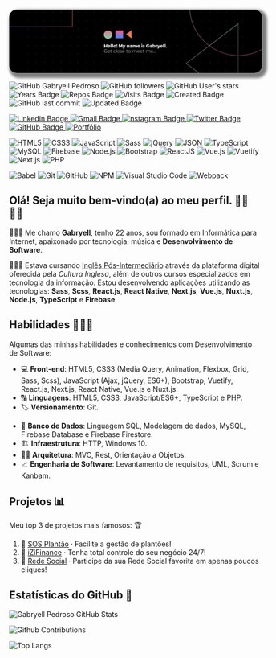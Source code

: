 <!-- Cover -->
<p align="center">
	<img 
		alt="cover" 
		loading="lazy"
		src="./assets/cover.jpg" 
		style="border-radius: 15px; box-shadow: 5px 5px 5px 5px rgba(0,0,0,.5);" 
		title="Gabryell" 
	>
</p>

<!-- Info repo -->
<p align="left">
	<img alt="GitHub Gabryell Pedroso" src="https://img.shields.io/badge/GitHub-theSpiderDev-6ad600?style=plastic&color=6ad600" title="GitHub Gabryell Pedroso" />
	<img alt="GitHub followers" src="https://img.shields.io/github/followers/theSpiderDev?style=plastic&color=6ad600" title="GitHub followers" />
	<img alt="GitHub User's stars" src="https://img.shields.io/github/stars/theSpiderDev?style=plastic&color=6ad600" title="GitHub User's stars" />
	<img alt="Years Badge" src="https://badges.pufler.dev/years/theSpiderDev?style=plastic&color=6ad600" title="Years Badge" />
	<img alt="Repos Badge" src="https://badges.pufler.dev/repos/theSpiderDev?style=plastic&color=6ad600" title="Repos Badge" />
	<img alt="Visits Badge" src="https://badges.pufler.dev/visits/theSpiderDev/theSpiderDev?style=plastic&color=6ad600" title="Visits Badge" />
	<img alt="Created Badge" src="https://badges.pufler.dev/created/theSpiderDev/theSpiderDev?style=plastic&color=6ad600" title="Created Badge" />
	<img alt="GitHub last commit" src="https://img.shields.io/github/last-commit/theSpiderDev/theSpiderDev?style=plastic&color=6ad600" title="GitHub last commit" />
	<img alt="Updated Badge" src="https://badges.pufler.dev/updated/theSpiderDev/theSpiderDev?style=plastic&color=6ad600" title="Updated Badge" />
</p>

<!-- Social Networks -->
<p align="left">
	<a href="https://www.linkedin.com/in/gabryellpedroso/" target="_blank">
    <img alt="Linkedin Badge" src="https://img.shields.io/badge/-Gabryell%20Pedroso-blue?&style=plastic&logo=Linkedin&logoColor=white" title="Linkedin Badge" />
  </a>
	<a href="mailto:gabryellcorrea.dev@gmail.com" target="_blank">
    <img alt="Gmail Badge" src="https://img.shields.io/badge/-gabryellcorrea.dev-c14438?&style=plastic&logo=Gmail&logoColor=white" title="Gmail Badge" />
  </a>
<!-- 	<a href="https://www.facebook.com/gabryellpedroso" target="_blank">
    <img alt="Facebook Badge" src="https://img.shields.io/badge/-Gabryell%20Pedroso-blue?&style=plastic&logo=Facebook&logoColor=white&link=https://www.facebook.com/profile.php?id=100004317732004" title="Facebook Badge" />
  </a> -->
<!-- 	<a href="https://api.whatsapp.com/send?phone=+5513996922826&text=Olá,+vi+seu+GitHub&source=&data=&app_absent=" target="_blank">
    <img alt="Whatsapp Badge" src="https://img.shields.io/badge/-Gabryell%20Pedroso-4fc65a?&style=plastic&logo=Whatsapp&logoColor=white" title="Whatsapp Badge" />
  </a> -->
	<a href="https://www.instagram.com/theSpiderDev/" target="_blank">
    <img alt="nstagram Badge" src="https://img.shields.io/badge/-theSpiderDev-ec544c?&style=plastic&logo=Instagram&logoColor=white" title="Instagram Badge" />
  </a>
	<a href="https://twitter.com/gabryellpedroso" target="_blank">
    <img alt="Twitter Badge" src="https://img.shields.io/badge/-gabryellpedroso-fff?fff&style=plastic&logo=twitter" title="Twitter Badge" />
  </a>
<!-- 	<a href="https://medium.com/@owltechnology" target="_blank">
    <img alt="Medium Badge" src="https://img.shields.io/badge/-@owltechnology-fff?fff&style=plastic&logo=medium&logoColor=black" title="Medium Badge" />
  </a> -->
	<a href="https://github.com/theSpiderDev" target="_blank">
    <img alt="GitHub Badge" src="https://img.shields.io/badge/-theSpiderDev-fff?fff&style=plastic&logo=github&logoColor=black" title="GitHub Badge" />
  </a>
	<a href="https://theSpiderDev.github.io/portfolio" target="_blank">
    <img alt="Portfólio" src="https://img.shields.io/badge/theSpiderDev-Portf%C3%B3lio-success?style=plastic&color=6ad600" title="Portfólio" />
  </a>
</p>

<!-- Languages, libs and frameworks -->
<p align="left">
	<img alt="HTML5" src="https://img.shields.io/badge/-HTML-fff?style=plastic&logo=HTML5" title="HTML5" />
	<img alt="CSS3" src="https://img.shields.io/badge/-CSS-fff?style=plastic&logo=CSS3&logoColor=1572B6" title="CSS3" />
	<img alt="JavaScript" src="https://img.shields.io/badge/-JavaScript-fff?fff&style=plastic&logo=javascript&logoColor=f7ab00" title="JavaScript" />
	<img alt="Sass" src="https://img.shields.io/badge/-Sass-ffffff?style=plastic&logo=sass" title="Sass" />
	<img alt="jQuery" src="https://img.shields.io/badge/-jQuery-fff?style=plastic&logo=jquery&logoColor=4878a0" title="jQuery" />
	<img alt="JSON" src="https://img.shields.io/badge/-JSON-fff?style=plastic&logo=json&logoColor=1a1a1a" title="JSON" />
	<img alt="TypeScript" src="https://img.shields.io/badge/-TypeScript-fff?style=plastic&logo=typescript" title="TypeScript" />
	<img alt="MySQL" src="https://img.shields.io/badge/-MySQL-fff?style=plastic&logoColor=00758f&logo=mysql" title="MySQL" />
	<img alt="Firebase" src="https://img.shields.io/badge/-Firebase-fff?style=plastic&logoColor=ffcb2b&logo=firebase" title="Firebase" />
  <img alt="Node.js" src="https://img.shields.io/badge/-Node.js-fff?style=plastic&logoColor=fff&logo=node.js&logoColor=5B9856" title="Node.js" />
	<img alt="Bootstrap" src="https://img.shields.io/badge/-Bootstrap-fff?style=plastic&logo=bootstrap&logoColor=563D7C" title="Bootstrap" />
	<img alt="ReactJS" src="https://img.shields.io/badge/-React-fff?style=plastic&logo=react&logoColor=18BCEE" title="React.js" />
	<img alt="Vue.js" src="https://img.shields.io/badge/-Vue.js-fff?style=plastic&logo=vue.js" title="Vue.js" />
  <img alt="Vuetify" src="https://img.shields.io/badge/-Vuetify-fff?style=plastic&logoColor=1697f6&logo=vuetify" title="Vuetify" />
  <img alt="Next.js" src="https://img.shields.io/badge/-Next.js-fff?style=plastic&logoColor=000&logo=next.js" title="Next.js" />
  <img alt="PHP" src="https://img.shields.io/badge/-PHP-fff?style=plastic&logoColor=7377ad&logo=php" title="PHP" />
</p>

<!-- Tools Front-end -->
<p align="left">
	<img alt="Babel" src="https://img.shields.io/badge/-Babel-fff?style=plastic&logo=babel" title="Babel" />
	<img alt="Git" src="https://img.shields.io/badge/-Git-fff?style=plastic&logo=git" title="Git" />
	<img alt="GitHub" src="https://img.shields.io/badge/-GitHub-fff?style=plastic&logo=github&logoColor=333333" title="GitHub" />
	<img alt="NPM" src="https://img.shields.io/badge/-NPM-fff?style=plastic&logo=npm" title="NPM" />
	<img alt="Visual Studio Code" src="https://img.shields.io/badge/-Visual%20Studio%20Code-fff?style=plastic&logo=visual-studio-code&logoColor=007ACC" title="Visual Studio Code" />
	<img alt="Webpack" src="https://img.shields.io/badge/-Webpack-fff?style=plastic&logo=webpack&logoColor=1b74ba" title="Webpack" />
</p>

## Olá! Seja muito bem-vindo(a) ao meu perfil. &#128075;&#127995;&#128079;&#127995;

👨🏻‍💻 Me chamo **Gabryell**, tenho 22 anos, sou formado em Informática para Internet, apaixonado por tecnologia, música e **Desenvolvimento de Software**.

👨🏻‍🎓 Estava cursando [Inglês Pós-Intermediário](http://culturainglesaaraxa.com.br/curso/link/14/pos-intermediario-upper-intermediate) através da plataforma digital oferecida pela *Cultura Inglesa*, além de outros cursos especializados em tecnologia da informação. Estou desenvolvendo aplicações utilizando as tecnologias: **Sass**, **Scss**, **React.js**, **React Native**, **Next.js**, **Vue.js**, **Nuxt.js**, **Node.js**, **TypeScript** e **Firebase**.

## Habilidades 👨🏻‍💻

<!-- Skills -->
Algumas das minhas habilidades e conhecimentos com Desenvolvimento de Software:
- 💻 **Front-end**: HTML5, CSS3 (Media Query, Animation, Flexbox, Grid, Sass, Scss), JavaScript (Ajax, jQuery, ES6+), Bootstrap, Vuetify, React.js, Next.js, React Native, Vue.js e Nuxt.js.
- 🔠 **Linguagens**: HTML5, CSS3, JavaScript/ES6+, TypeScript e PHP.
- 🏷️ **Versionamento**: Git.
<!-- - 🧪 **Testes e automatização**: NPM, Jest, Gulp. -->
- 🎲 **Banco de Dados**: Linguagem SQL, Modelagem de dados, MySQL, Firebase Database e Firebase Firestore.
- 🏗️ **Infraestrutura**: HTTP, Windows 10.
- 👷🏻 **Arquitetura**: MVC, Rest, Orientação a Objetos.
- 📈 **Engenharia de Software**: Levantamento de requisitos, UML, Scrum e Kanbam.

<!-- Projects -->
## Projetos 📊

Meu top 3 de projetos mais famosos: 🏆
1. 🥇 [SOS Plantão](https://sosplantao.com/) · Facilite a gestão de plantões!
2. 🥈 [iZiFinance](https://izifinance.com/) · Tenha total controle do seu negócio 24/7!
3. 🥉 [Rede Social](https://rede.social) · Participe da sua Rede Social favorita em apenas poucos cliques!

<!-- GitHub Stats -->
## Estatísticas do GitHub &#129302;
<p align="left">
	<img alt="Gabryell Pedroso GitHub Stats" src="https://github-readme-stats.vercel.app/api?username=theSpiderDev&theme=chartreuse-dark&show_icons=true&hide_border=true" title="Gabryell Pedroso GitHub Stats" />
</p>

<p align="left">
	<img alt="Github Contributions" src="https://github-readme-streak-stats.herokuapp.com/?user=theSpiderDev&theme=chartreuse-dark&hide_border=true" title="Github Contributions" />
</p>

<p align="left">
	<img alt="Top Langs" src="https://github-readme-stats.vercel.app/api/top-langs/?username=theSpiderDev&layout=compact&theme=chartreuse-dark&hide_border=true" title="Top Langs" />
</p>

<!--
**theSpiderDev/theSpiderDev** is a ✨ _special_ ✨ repository because its `README.md` (this file) appears on your GitHub profile.

Here are some ideas to get you started:

- 🔭 I’m currently working on ...
- 🌱 I’m currently learning ...
- 👯 I’m looking to collaborate on ...
- 🤔 I’m looking for help with ...
- 💬 Ask me about ...
- 📫 How to reach me: ...
- 😄 Pronouns: ...
- ⚡ Fun fact: ...
-->
